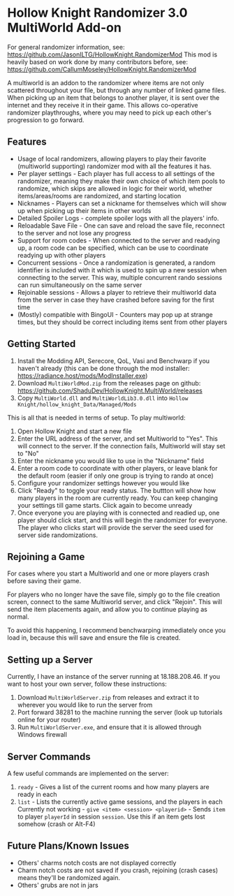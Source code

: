 # Hollow Knight Randomizer 3.0 MultiWorld Add-on

For general randomizer information, see: https://github.com/JasonILTG/HollowKnight.RandomizerMod
This mod is heavily based on work done by many contributors before, see: https://github.com/CallumMoseley/HollowKnight.RandomizerMod

A multiworld is an addon to the randomizer where items are not only scattered throughout your file, but through any number of linked game files. When picking up an item that belongs to another player, it is sent over the internet and they receive it in their game. This allows co-operative randomizer playthroughs, where you may need to pick up each other's progression to go forward.

## Features
- Usage of local randomizers, allowing players to play their favorite (multiworld supporting) randomizer mod with all the features it has.
- Per player settings - Each player has full access to all settings of the randomizer, meaning they make their own choice of which item pools to randomize, which skips are allowed in logic for their world, whether items/areas/rooms are randomized, and starting location
- Nicknames - Players can set a nickname for themselves which will show up when picking up their items in other worlds
- Detailed Spoiler Logs - complete spoiler logs with all the players' info.
- Reloadable Save File - One can save and reload the save file, reconnect to the server and not lose any progress
- Support for room codes - When connected to the server and readying up, a room code can be specified, which can be use to coordinate readying up with other players
- Concurrent sessions - Once a randomization is generated, a random identifier is included with it which is used to spin up a new session when connecting to the server. This way, multiple concurrent rando sessions can run simultaneously on the same server
- Rejoinable sessions - Allows a player to retrieve their multiworld data from the server in case they have crashed before saving for the first time
- (Mostly) compatible with BingoUI - Counters may pop up at strange times, but they should be correct including items sent from other players

## Getting Started
1. Install the Modding API, Serecore, QoL, Vasi and Benchwarp if you haven't already (this can be done through the mod installer: https://radiance.host/mods/ModInstaller.exe)
2. Download `MultiWorldMod.zip` from the releases page on github: https://github.com/ShaduDev/HollowKnight.MultiWorld/releases
3. Copy `MultiWorld.dll` and `MultiWorldLib3.0.dll` into `Hollow Knight/hollow_knight_Data/Managed/Mods` 

This is all that is needed in terms of setup. To play multiworld:

1. Open Hollow Knight and start a new file
2. Enter the URL address of the server, and set Multiworld to "Yes". This will connect to the server. If the connection fails, Multiworld will stay set to "No"
3. Enter the nickname you would like to use in the "Nickname" field
4. Enter a room code to coordinate with other players, or leave blank for the default room (easier if only one group is trying to rando at once)
5. Configure your randomizer settings however you would like
6. Click "Ready" to toggle your ready status. The buttton will show how many players in the room are currently ready. You can keep changing your settings till game starts. Click again to become unready
7. Once everyone you are playing with is connected and readied up, one player should click start, and this will begin the randomizer for everyone. The player who clicks start will provide the server the seed used for server side randomizations.

## Rejoining a Game
For cases where you start a Multiworld and one or more players crash before saving their game. 

For players who no longer have the save file, simply go to the file creation screen, connect to the same Multiworld server, and click "Rejoin". This will send the item placements again, and allow you to continue playing as normal.

To avoid this happening, I recommend benchwarping immediately once you load in, because this will save and ensure the file is created.

## Setting up a Server
Currently, I have an instance of the server running at 18.188.208.46.
If you want to host your own server, follow these instructions:

1. Download `MultiWorldServer.zip` from releases and extract it to wherever you would like to run the server from
2. Port forward 38281 to the machine running the server (look up tutorials online for your router)
3. Run `MultiWorldServer.exe`, and ensure that it is allowed through Windows firewall

## Server Commands

A few useful commands are implemented on the server:
1. `ready` - Gives a list of the current rooms and how many players are ready in each
2. `list` - Lists the currently active game sessions, and the players in each
Currently not working - `give <item> <session> <playerid>` - Sends `item` to player `playerId` in session `session`. Use this if an item gets lost somehow (crash or Alt-F4)

## Future Plans/Known Issues
- Others' charms notch costs are not displayed correctly
- Charm notch costs are not saved if you crash, rejoining (crash cases) means they'll be randomized again.
- Others' grubs are not in jars
